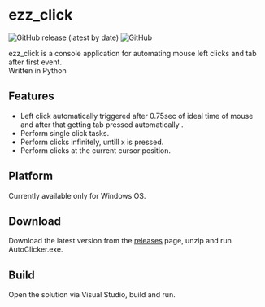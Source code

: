 # ezz_click

![GitHub release (latest by date)](https://img.shields.io/github/v/release/narenderkumar18/ezz_click?style=plastic)
![GitHub](https://img.shields.io/github/license/narenderkumar18/ezz_click?style=plastic)


ezz_click is a console application for automating mouse left clicks and tab after first event.
<br>Written in Python


## Features
* Left click automatically triggered after 0.75sec of ideal time of mouse and after that getting tab pressed automatically .
* Perform single click tasks.
* Perform clicks infinitely, untill x is pressed.
* Perform clicks at the current cursor position.
## Platform
Currently available only for Windows OS.


## Download ##
Download the latest version from the [releases](https://github.com/oriash93/AutoClicker/releases) page, unzip and run AutoClicker.exe.

## Build ##
Open the solution via Visual Studio, build and run.
